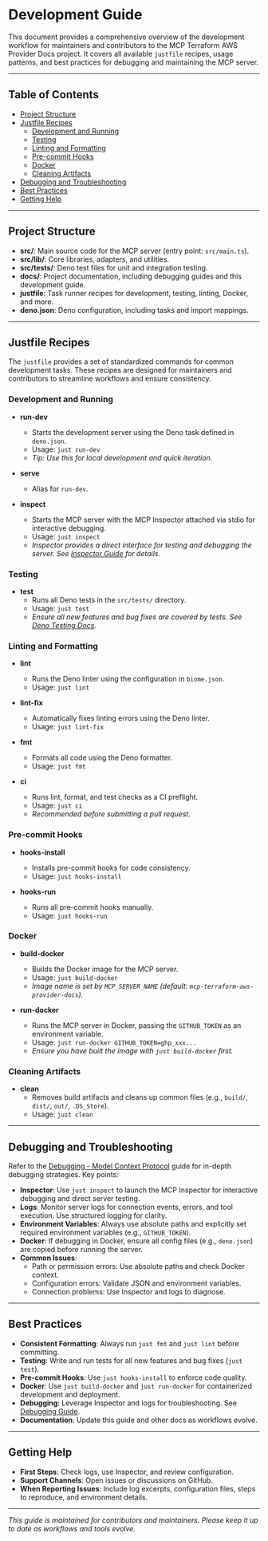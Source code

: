 # Development Guide

This document provides a comprehensive overview of the development workflow for maintainers and contributors to the MCP Terraform AWS Provider Docs project. It covers all available `justfile` recipes, usage patterns, and best practices for debugging and maintaining the MCP server.

---

## Table of Contents
- [Project Structure](#project-structure)
- [Justfile Recipes](#justfile-recipes)
  - [Development and Running](#development-and-running)
  - [Testing](#testing)
  - [Linting and Formatting](#linting-and-formatting)
  - [Pre-commit Hooks](#pre-commit-hooks)
  - [Docker](#docker)
  - [Cleaning Artifacts](#cleaning-artifacts)
- [Debugging and Troubleshooting](#debugging-and-troubleshooting)
- [Best Practices](#best-practices)
- [Getting Help](#getting-help)

---

## Project Structure

- **src/**: Main source code for the MCP server (entry point: `src/main.ts`).
- **src/lib/**: Core libraries, adapters, and utilities.
- **src/tests/**: Deno test files for unit and integration testing.
- **docs/**: Project documentation, including debugging guides and this development guide.
- **justfile**: Task runner recipes for development, testing, linting, Docker, and more.
- **deno.json**: Deno configuration, including tasks and import mappings.

---

## Justfile Recipes

The `justfile` provides a set of standardized commands for common development tasks. These recipes are designed for maintainers and contributors to streamline workflows and ensure consistency.

### Development and Running

- **run-dev**
  - Starts the development server using the Deno task defined in `deno.json`.
  - Usage: `just run-dev`
  - _Tip: Use this for local development and quick iteration._

- **serve**
  - Alias for `run-dev`.

- **inspect**
  - Starts the MCP server with the MCP Inspector attached via stdio for interactive debugging.
  - Usage: `just inspect`
  - _Inspector provides a direct interface for testing and debugging the server. See [Inspector Guide](https://modelcontextprotocol.io/docs/tools/inspector) for details._

### Testing

- **test**
  - Runs all Deno tests in the `src/tests/` directory.
  - Usage: `just test`
  - _Ensure all new features and bug fixes are covered by tests. See [Deno Testing Docs](https://docs.deno.com/runtime/fundamentals/testing/)._ 

### Linting and Formatting

- **lint**
  - Runs the Deno linter using the configuration in `biome.json`.
  - Usage: `just lint`

- **lint-fix**
  - Automatically fixes linting errors using the Deno linter.
  - Usage: `just lint-fix`

- **fmt**
  - Formats all code using the Deno formatter.
  - Usage: `just fmt`

- **ci**
  - Runs lint, format, and test checks as a CI preflight.
  - Usage: `just ci`
  - _Recommended before submitting a pull request._

### Pre-commit Hooks

- **hooks-install**
  - Installs pre-commit hooks for code consistency.
  - Usage: `just hooks-install`

- **hooks-run**
  - Runs all pre-commit hooks manually.
  - Usage: `just hooks-run`

### Docker

- **build-docker**
  - Builds the Docker image for the MCP server.
  - Usage: `just build-docker`
  - _Image name is set by `MCP_SERVER_NAME` (default: `mcp-terraform-aws-provider-docs`)._

- **run-docker**
  - Runs the MCP server in Docker, passing the `GITHUB_TOKEN` as an environment variable.
  - Usage: `just run-docker GITHUB_TOKEN=ghp_xxx...`
  - _Ensure you have built the image with `just build-docker` first._

### Cleaning Artifacts

- **clean**
  - Removes build artifacts and cleans up common files (e.g., `build/`, `dist/`, `out/`, `.DS_Store`).
  - Usage: `just clean`

---

## Debugging and Troubleshooting

Refer to the [Debugging - Model Context Protocol](./mcp-debugging/Debugging%20-%20Model%20Context%20Protocol.md) guide for in-depth debugging strategies. Key points:

- **Inspector**: Use `just inspect` to launch the MCP Inspector for interactive debugging and direct server testing.
- **Logs**: Monitor server logs for connection events, errors, and tool execution. Use structured logging for clarity.
- **Environment Variables**: Always use absolute paths and explicitly set required environment variables (e.g., `GITHUB_TOKEN`).
- **Docker**: If debugging in Docker, ensure all config files (e.g., `deno.json`) are copied before running the server.
- **Common Issues**:
  - Path or permission errors: Use absolute paths and check Docker context.
  - Configuration errors: Validate JSON and environment variables.
  - Connection problems: Use Inspector and logs to diagnose.

---

## Best Practices

- **Consistent Formatting**: Always run `just fmt` and `just lint` before committing.
- **Testing**: Write and run tests for all new features and bug fixes (`just test`).
- **Pre-commit Hooks**: Use `just hooks-install` to enforce code quality.
- **Docker**: Use `just build-docker` and `just run-docker` for containerized development and deployment.
- **Debugging**: Leverage Inspector and logs for troubleshooting. See [Debugging Guide](./mcp-debugging/Debugging%20-%20Model%20Context%20Protocol.md).
- **Documentation**: Update this guide and other docs as workflows evolve.

---

## Getting Help

- **First Steps**: Check logs, use Inspector, and review configuration.
- **Support Channels**: Open issues or discussions on GitHub.
- **When Reporting Issues**: Include log excerpts, configuration files, steps to reproduce, and environment details.

---

_This guide is maintained for contributors and maintainers. Please keep it up to date as workflows and tools evolve._
